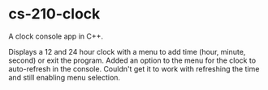 # cs-210-clock
A clock console app in C++.

Displays a 12 and 24 hour clock with a menu to add time (hour, minute, second) or exit the program.  Added an option to the menu for the clock to auto-refresh in the console.  Couldn't get it to work with refreshing the time and still enabling menu selection.
